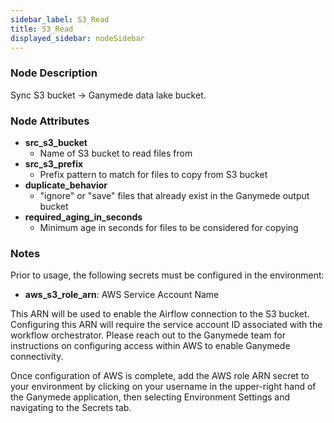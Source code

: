 ```yaml
---
sidebar_label: S3_Read
title: S3_Read
displayed_sidebar: nodeSidebar
---
```


### Node Description

Sync S3 bucket -\> Ganymede data lake bucket.

### Node Attributes

- **src_s3_bucket**
  - Name of S3 bucket to read files from
- **src_s3_prefix**
  - Prefix pattern to match for files to copy from S3 bucket
- **duplicate_behavior**
  - "ignore" or "save" files that already exist in the Ganymede output bucket
- **required_aging_in_seconds**
  - Minimum age in seconds for files to be considered for copying

### Notes

Prior to usage, the following secrets must be configured in the environment:
- **aws_s3_role_arn**: AWS Service Account Name

This ARN will be used to enable the Airflow connection to the S3 bucket. Configuring this ARN
will require the service account ID associated with the workflow orchestrator.  Please reach
out to the Ganymede team for instructions on configuring access within AWS to enable Ganymede
connectivity.

Once configuration of AWS is complete, add the AWS role ARN secret to your environment by clicking
on your username in the upper-right hand of the Ganymede application, then selecting Environment
Settings and navigating to the Secrets tab.